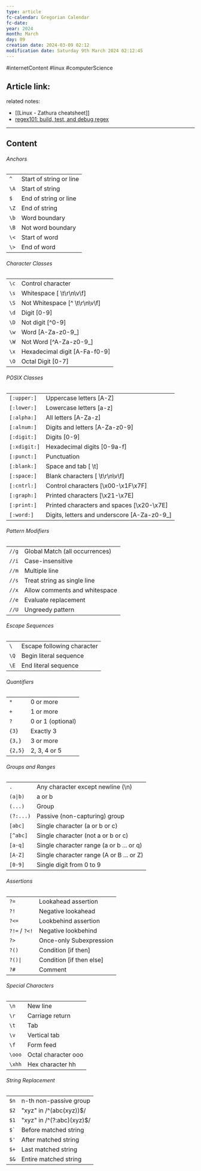 ```yaml
---
type: article
fc-calendar: Gregorian Calendar
fc-date: 
year: 2024
month: March
day: 09
creation date: 2024-03-09 02:12
modification date: Saturday 9th March 2024 02:12:45
---
```


#internetContent  #linux #computerScience 
## Article link:

related notes: 
- [[Linux - Zathura cheatsheet]]
- [regex101: build, test, and debug regex](https://regex101.com/)
_____
## Content

###### Anchors

|   |   |
|---|---|
|`^`|Start of string or line|
|`\A`|Start of string|
|`$`|End of string or line|
|`\Z`|End of string|
|`\b`|Word boundary|
|`\B`|Not word boundary|
|`\<`|Start of word|
|`\>`|End of word|

###### Character Classes

|   |   |
|---|---|
|`\c`|Control character|
|`\s`|Whitespace [ \t\r\n\v\f]|
|`\S`|Not Whitespace [^ \t\r\n\v\f]|
|`\d`|Digit [0-9]|
|`\D`|Not digit [^0-9]|
|`\w`|Word [A-Za-z0-9_]|
|`\W`|Not Word [^A-Za-z0-9_]|
|`\x`|Hexadecimal digit [A-Fa-f0-9]|
|`\O`|Octal Digit [0-7]|

###### POSIX Classes

|   |   |
|---|---|
|`[:upper:]`|Uppercase letters [A-Z]|
|`[:lower:]`|Lowercase letters [a-z]|
|`[:alpha:]`|All letters [A-Za-z]|
|`[:alnum:]`|Digits and letters [A-Za-z0-9]|
|`[:digit:]`|Digits [0-9]|
|`[:xdigit:]`|Hexadecimal digits [0-9a-f]|
|`[:punct:]`|Punctuation|
|`[:blank:]`|Space and tab [ \t]|
|`[:space:]`|Blank characters [ \t\r\n\v\f]|
|`[:cntrl:]`|Control characters [\x00-\x1F\x7F]|
|`[:graph:]`|Printed characters [\x21-\x7E]|
|`[:print:]`|Printed characters and spaces [\x20-\x7E]|
|`[:word:]`|Digits, letters and underscore [A-Za-z0-9_]|

###### Pattern Modifiers

|   |   |
|---|---|
|`//g`|Global Match (all occurrences)|
|`//i`|Case-insensitive|
|`//m`|Multiple line|
|`//s`|Treat string as single line|
|`//x`|Allow comments and whitespace|
|`//e`|Evaluate replacement|
|`//U`|Ungreedy pattern|

###### Escape Sequences

|   |   |
|---|---|
|`\`|Escape following character|
|`\Q`|Begin literal sequence|
|`\E`|End literal sequence|

###### Quantifiers

|   |   |
|---|---|
|`*`|0 or more|
|`+`|1 or more|
|`?`|0 or 1 (optional)|
|`{3}`|Exactly 3|
|`{3,}`|3 or more|
|`{2,5}`|2, 3, 4 or 5|

###### Groups and Ranges

|   |   |
|---|---|
|`.`|Any character except newline (\n)|
|`(a\|b)`|a or b|
|`(...)`|Group|
|`(?:...)`|Passive (non-capturing) group|
|`[abc]`|Single character (a or b or c)|
|`[^abc]`|Single character (not a or b or c)|
|`[a-q]`|Single character range (a or b ... or q)|
|`[A-Z]`|Single character range (A or B ... or Z)|
|`[0-9]`|Single digit from 0 to 9|

###### Assertions

|   |   |
|---|---|
|`?=`|Lookahead assertion|
|`?!`|Negative lookahead|
|`?<=`|Lookbehind assertion|
|`?!=` / `?<!`|Negative lookbehind|
|`?>`|Once-only Subexpression|
|`?()`|Condition [if then]|
|`?()\|`|Condition [if then else]|
|`?#`|Comment|

###### Special Characters

|   |   |
|---|---|
|`\n`|New line|
|`\r`|Carriage return|
|`\t`|Tab|
|`\v`|Vertical tab|
|`\f`|Form feed|
|`\ooo`|Octal character ooo|
|`\xhh`|Hex character hh|

###### String Replacement

|   |   |
|---|---|
|`$n`|n-th non-passive group|
|`$2`|"xyz" in /^(abc(xyz))$/|
|`$1`|"xyz" in /^(?:abc)(xyz)$/|
|`` $` ``|Before matched string|
|`$'`|After matched string|
|`$+`|Last matched string|
|`$&`|Entire matched string|